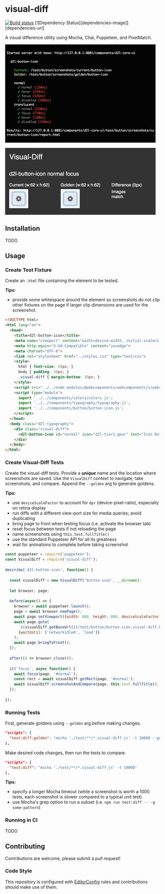 # visual-diff
[![Build status][ci-image]][ci-url]
[![Dependency Status][dependencies-image]][dependencies-url]

A visual difference utility using Mocha, Chai, Puppeteer, and PixelMatch.

![screenshot of console log](/screenshots/sample-log.png?raw=true)

![screenshot of generated difference report](/screenshots/sample-report.png?raw=true)

## Installation

TODO

## Usage

### Create Test Fixture

Create an `.html` file containing the element to be tested.  

***Tips:***
* provide some whitespace around the element so screenshots do not clip other fixtures on the page if larger clip dimensions are used for the screenshot.

```html
<!DOCTYPE html>
<html lang="en">
  <head>
    <title>d2l-button-icon</title>
    <meta name="viewport" content="width=device-width, initial-scale=1.0">
    <meta http-equiv="X-UA-Compatible" content="ie=edge">
    <meta charset="UTF-8">
    <link rel="stylesheet" href="../styles.css" type="text/css">
    <style>
      html { font-size: 20px; }
      body { padding: 30px; }
      .visual-diff { margin-bottom: 30px; }
    </style>
    <script src="../../node_modules/@webcomponents/webcomponentsjs/webcomponents-loader.js"></script>
    <script type="module">
      import '../../components/colors/colors.js';
      import '../../components/typography/typography.js';
      import '../../components/button/button-icon.js';
    </script>
  </head>
  <body class="d2l-typography">
    <div class="visual-diff">
      <d2l-button-icon id="normal" icon="d2l-tier1:gear" text="Icon Button"></d2l-button-icon>
    </div>
  </body>
</html>
```

### Create Visual-Diff Tests

Create the visual-diff tests. Provide a ***unique*** name and the location where screenshots are saved. Use the `VisualDiff` context to navigate, take screenshots, and compare. Append the `--golden` arg to generate goldens.

***Tips:***
* use `deviceScaleFactor` to account for `dpr` (device-pixel-ratio), especially on retina display
* run diffs with a different view-port size for media queries; avoid duplicating
* bring page to front when testing focus (i.e. activate the browser tab)
* reset focus between tests if not reloading the page
* name screenshots using `this.test.fullTitle()`
* use the standard Puppeteer API for all its greatness
* wait for animations to complete before taking screenshot

```js
const puppeteer = require('puppeteer');
const VisualDiff = require('visual-diff');

describe('d2l-button-icon', function() {

  const visualDiff = new VisualDiff('button-icon', __dirname);

  let browser, page;

  before(async() => {
    browser = await puppeteer.launch();
    page = await browser.newPage();
    await page.setViewport({width: 800, height: 800, deviceScaleFactor: 2});
    await page.goto(
      `${visualDiff.getBaseUrl()}/test/button/button-icon.visual-diff.html`,
      {waitUntil: ['networkidle0', 'load']}
    );
    await page.bringToFront();
  });

  after(() => browser.close());

  it('focus', async function() {
    await focus(page, '#normal');
    const rect = await visualDiff.getRect(page, '#normal');
    await visualDiff.screenshotAndCompare(page, this.test.fullTitle(), { clip: rect });
  });

});
```

### Running Tests

First, generate goldens using `--golden` arg before making changes.

```json
"scripts": {
  "test:diff:golden": "mocha './test/**/*.visual-diff.js' -t 10000 --golden"
},
```

Make desired code changes, then run the tests to compare.

```json
"scripts": {
  "test:diff": "mocha './test/**/*.visual-diff.js' -t 10000"
},
```

***Tips:***
* specify a longer Mocha timeout (while a screenshot is worth a 1000 tests, each screenshot is slower compared to a typical  unit test)
* use Mocha's grep option to run a subset (i.e. `npm run test:diff -- -g some-pattern`)

### Running in CI

TODO

## Contributing

Contributions are welcome, please submit a pull request!

### Code Style

This repository is configured with [EditorConfig](http://editorconfig.org) rules and contributions should make use of them.

[ci-image]: https://travis-ci.org/Brightspace/visual-diff.svg?branch=master
[ci-url]: https://travis-ci.org/BrightspaceUI/visual-diff

